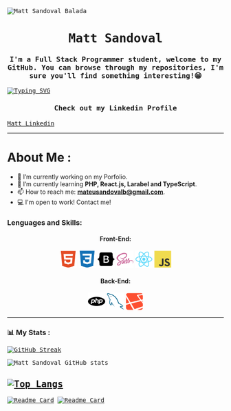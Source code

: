 <kbd id="header" align="center">
    <img src="https://media.licdn.com/dms/image/C4D03AQFY8jsEsibpsA/profile-displayphoto-shrink_200_200/0/1663050269654?e=1678924800&v=beta&t=SryvjaO1m508uJ9cW9munv8dvIN-SEQCPYMvFFkwCrI" alt="Matt Sandoval Balada">
        <h1 align="center" >Matt Sandoval</h1>
        <h3 align="center">I'm a Full Stack Programmer student, welcome to my GitHub. You can browse through my repositories, I'm sure you'll find something interesting!😁</h3>
    <a href="https://git.io/typing-svg"><img src="https://readme-typing-svg.herokuapp.com?font=Fira+Code&duration=5000&pause=1000&color=F79595&background=FFFFFF00&center=true&width=435&lines=Hello+World+my+name+is+Matt;Full+Stack+Developer+based+in+Bcn;Always+learning+new+things;Check+out+my+Linkedin+Profile" alt="Typing SVG" /></a>
    <h3>Check out my Linkedin Profile</h3>
    <a href="www.linkedin.com/in/mateu-sandoval-balada" width="40" height="40">Matt Linkedin</a>
    
</kbd>

---

# About Me :
- 🔭 I’m currently working on my Porfolio.
- 🌱 I’m currently learning **PHP, React.js, Larabel and TypeScript**.
- 📫 How to reach me: **mateusandovalb@gmail.com**.
- 💻 I'm open to work! Contact me! 

<div>
    <h3>Lenguages and Skills:</h3>
        <div align="center">
            <h4>Front-End:</h4>
            <img src="https://github.com/devicons/devicon/blob/master/icons/html5/html5-plain.svg" alt="HTML5" width="40" height="40">
            <img src="https://github.com/devicons/devicon/blob/master/icons/css3/css3-plain.svg" alt="CSS3"  width="40" height="40">
            <img src="https://github.com/devicons/devicon/blob/master/icons/bootstrap/bootstrap-plain.svg" alt="BootStrap"  width="40" height="40">
            <img src="https://github.com/devicons/devicon/blob/master/icons/sass/sass-original.svg" alt="Sass"  width="40" height="40">
            <img src="https://github.com/devicons/devicon/blob/master/icons/react/react-original.svg" alt="React"  width="40" height="40">
            <img src="https://github.com/devicons/devicon/blob/master/icons/javascript/javascript-original.svg" alt="JavaScript"  width="40" height="40">
            <h4>Back-End:</h4>
            <img src="https://github.com/devicons/devicon/blob/master/icons/php/php-plain.svg" alt="PhP"  width="40" height="40">
            <img src="https://github.com/devicons/devicon/blob/master/icons/mysql/mysql-plain.svg" alt="mySQL"  width="40" height="40">
            <img src="https://github.com/devicons/devicon/blob/master/icons/laravel/laravel-plain.svg" alt="Laravel"  width="40" height="40">
        </div>
</div>

---

### 📊 My Stats :
<kbd> 
    
[![GitHub Streak](http://github-readme-streak-stats.herokuapp.com?user=mattsandovalb&theme=dark&hide_border=true)](https://git.io/streak-stats)

![Matt Sandoval GitHub stats](https://github-readme-stats.vercel.app/api?username=mattsandovalb&show_icons=true&theme=radical)

[![Top Langs](https://github-readme-stats.vercel.app/api/top-langs/?username=mattsandovalb&langs_count=8)](https://github.com/mattsandovalb/github-readme-stats)
</kbd>
---


[![Readme Card](https://github-readme-stats.vercel.app/api/pin/?username=mattsandovalb&repo=CRUD-Consultorio-del-coder)](https://github.com/mattsandovalb/CRUD-Consultorio-del-coder)
[![Readme Card](https://github-readme-stats.vercel.app/api/pin/?username=mattsandovalb&repo=WheelOfDoom_DoomPatrol-dev)](https://github.com/mattsandovalb/WheelOfDoom_DoomPatrol-dev)

